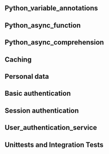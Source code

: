 ## Python_variable_annotations
## Python_async_function
## Python_async_comprehension
## Caching
## Personal data
## Basic authentication
## Session authentication
## User_authentication_service
## Unittests and Integration Tests